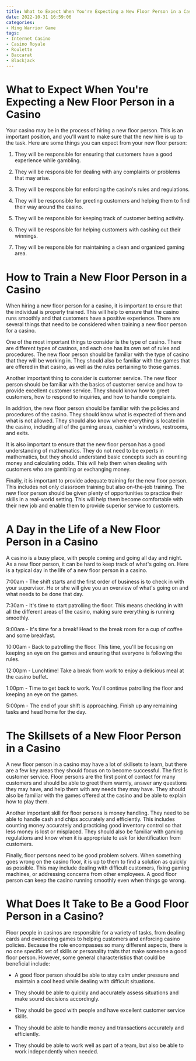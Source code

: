 ```yaml
---
title: What to Expect When You're Expecting a New Floor Person in a Casino
date: 2022-10-31 16:59:06
categories:
- Ming Warrior Game
tags:
- Internet Casino
- Casino Royale
- Roulette
- Baccarat
- Blackjack
---
```



#  What to Expect When You're Expecting a New Floor Person in a Casino

Your casino may be in the process of hiring a new floor person. This is an important position, and you'll want to make sure that the new hire is up to the task. Here are some things you can expect from your new floor person:

1. They will be responsible for ensuring that customers have a good experience while gambling.

2. They will be responsible for dealing with any complaints or problems that may arise.

3. They will be responsible for enforcing the casino's rules and regulations.

4. They will be responsible for greeting customers and helping them to find their way around the casino.

5. They will be responsible for keeping track of customer betting activity.

6. They will be responsible for helping customers with cashing out their winnings.

7. They will be responsible for maintaining a clean and organized gaming area.

#  How to Train a New Floor Person in a Casino

When hiring a new floor person for a casino, it is important to ensure that the individual is properly trained. This will help to ensure that the casino runs smoothly and that customers have a positive experience. There are several things that need to be considered when training a new floor person for a casino.

One of the most important things to consider is the type of casino. There are different types of casinos, and each one has its own set of rules and procedures. The new floor person should be familiar with the type of casino that they will be working in. They should also be familiar with the games that are offered in that casino, as well as the rules pertaining to those games.

Another important thing to consider is customer service. The new floor person should be familiar with the basics of customer service and how to provide excellent customer service. They should know how to greet customers, how to respond to inquiries, and how to handle complaints.

In addition, the new floor person should be familiar with the policies and procedures of the casino. They should know what is expected of them and what is not allowed. They should also know where everything is located in the casino, including all of the gaming areas, cashier's windows, restrooms, and exits.

It is also important to ensure that the new floor person has a good understanding of mathematics. They do not need to be experts in mathematics, but they should understand basic concepts such as counting money and calculating odds. This will help them when dealing with customers who are gambling or exchanging money.

Finally, it is important to provide adequate training for the new floor person. This includes not only classroom training but also on-the-job training. The new floor person should be given plenty of opportunities to practice their skills in a real-world setting. This will help them become comfortable with their new job and enable them to provide superior service to customers.

#  A Day in the Life of a New Floor Person in a Casino

A casino is a busy place, with people coming and going all day and night. As a new floor person, it can be hard to keep track of what's going on. Here is a typical day in the life of a new floor person in a casino.

7:00am - The shift starts and the first order of business is to check in with your supervisor. He or she will give you an overview of what's going on and what needs to be done that day.

7:30am - It's time to start patrolling the floor. This means checking in with all the different areas of the casino, making sure everything is running smoothly.

9:00am - It's time for a break! Head to the break room for a cup of coffee and some breakfast.

10:00am - Back to patrolling the floor. This time, you'll be focusing on keeping an eye on the games and ensuring that everyone is following the rules.

12:00pm - Lunchtime! Take a break from work to enjoy a delicious meal at the casino buffet.

1:00pm - Time to get back to work. You'll continue patrolling the floor and keeping an eye on the games.

5:00pm - The end of your shift is approaching. Finish up any remaining tasks and head home for the day.

#  The Skillsets of a New Floor Person in a Casino 

A new floor person in a casino may have a lot of skillsets to learn, but there are a few key areas they should focus on to become successful. The first is customer service. Floor persons are the first point of contact for many customers and should be able to greet them warmly, answer any questions they may have, and help them with any needs they may have. They should also be familiar with the games offered at the casino and be able to explain how to play them.

Another important skill for floor persons is money handling. They need to be able to handle cash and chips accurately and efficiently. This includes counting money accurately and practicing good inventory control so that less money is lost or misplaced. They should also be familiar with gaming regulations and know when it is appropriate to ask for identification from customers.

Finally, floor persons need to be good problem solvers. When something goes wrong on the casino floor, it is up to them to find a solution as quickly as possible. This may include dealing with difficult customers, fixing gaming machines, or addressing concerns from other employees. A good floor person can keep the casino running smoothly even when things go wrong.

#  What Does It Take to Be a Good Floor Person in a Casino?

Floor people in casinos are responsible for a variety of tasks, from dealing cards and overseeing games to helping customers and enforcing casino policies. Because the role encompasses so many different aspects, there is no one specific set of skills or personality traits that make someone a good floor person. However, some general characteristics that could be beneficial include:

* A good floor person should be able to stay calm under pressure and maintain a cool head while dealing with difficult situations.

* They should be able to quickly and accurately assess situations and make sound decisions accordingly.

* They should be good with people and have excellent customer service skills.

* They should be able to handle money and transactions accurately and efficiently.

* They should be able to work well as part of a team, but also be able to work independently when needed.